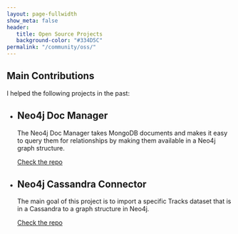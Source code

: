```yaml
---
layout: page-fullwidth
show_meta: false
header:
   title: Open Source Projects
   background-color: "#334D5C"
permalink: "/community/oss/"
---
```


<div class="row">
  <h2>Main Contributions</h2>
  <p>I helped the following projects in the past:</p>
</div>

<div class="row">
  <ul class="small-block-grid-2 medium-block-grid-2 large-block-grid-2">
    <li>
      <!-- <a href="#">
          <img src="{{ site.urlimg }}Octocat_small.png" alt="Github logo for Neo4j DocManager" />
      </a> -->
      <h2 class="font-size-h3 t10">Neo4j Doc Manager
      </h2>
      <p>The Neo4j Doc Manager takes MongoDB documents and makes it easy to query them for relationships by making them available in a Neo4j graph structure.</p>
      <p><a class="button tiny radius" href="https://github.com/hannelita/neo4j_doc_manager/" target="_blank">Check the repo</a></p>
    </li>
    <li>
      <!-- <a href="#">
          <img src="{{ site.urlimg }}Octocat_small.png" alt="Github logo for Neo4j Cassandra Connector" />
      </a> -->
      <h2 class="font-size-h3 t10">Neo4j Cassandra Connector
      </h2>
      <p>The main goal of this project is to import a specific Tracks dataset that is in a Cassandra to a graph structure in Neo4j.</p>
      <p><a class="button tiny radius" href="https://github.com/hannelita/neo4j-cassandra-connector" target="_blank">Check the repo</a></p>
    </li>

  </ul>
</div>
